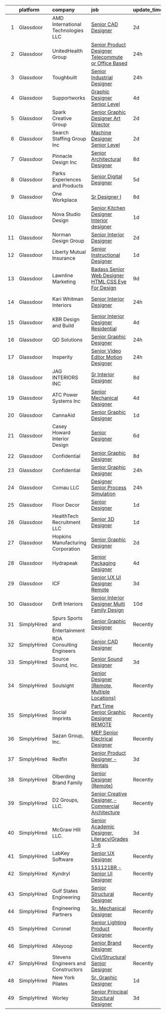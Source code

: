 

|    | platform    | company                             | job                                                                                                                                                                                                                                                                                                                                                                                                                                                                                                                                                                                                                                                                                                                                                                                                                                                                                                                                                                                                                                                                  | update_time   | location               |
|---:|:------------|:------------------------------------|:---------------------------------------------------------------------------------------------------------------------------------------------------------------------------------------------------------------------------------------------------------------------------------------------------------------------------------------------------------------------------------------------------------------------------------------------------------------------------------------------------------------------------------------------------------------------------------------------------------------------------------------------------------------------------------------------------------------------------------------------------------------------------------------------------------------------------------------------------------------------------------------------------------------------------------------------------------------------------------------------------------------------------------------------------------------------|:--------------|:-----------------------|
|  1 | Glassdoor   | AMD International Technologies  LLC | [Senior CAD Designer](https://www.glassdoor.com/partner/jobListing.htm?pos=111&ao=1110586&s=58&guid=00000182de1868b6a1be1afbb6a2f0fd&src=GD_JOB_AD&t=SR&vt=w&ea=1&cs=1_a7fddc85&cb=1661583521253&jobListingId=1008091145035&cpc=52D3555E595CCC3C&jrtk=3-0-1gbf1gq73k62v801-1gbf1gq7jg4d9800-931768201ae184f6--6NYlbfkN0DukAwDndutArnS8OT3znlJ-TW2KpK_7rZjO0LfXc6UVE5AelGnR9ziPlWAPjNau8rd8NMb73d24B7ndQLt3d57jC2uHPtHuyX_n6tIwkugleKfM8_bpcteZTXMMU0HyDLuDoLNlwikPgOJqyoYENPLrL4ONxI8d_6HhscD8_Q9RMXWqp-2J9Vi7QxO9KpPOWEMhaqQcE5SeFSgk551KTEInLVSRCk8lSC6RED6yOQ6T2KneR9RmOozolfpA_mJQpA8XzIwtObJ5oKME5bX_97ru6yQ7qxlkepWW1uK8m1P0Dgo1rFbKfc2t3r_PcZzkh6QBSNyX9gqXHQdZkeIvCuBF_dCrSS8YHMHNQgTlSDHQ1riJnwN7iMjEUVs9gTApfR6fCVGzysyoIWY0cAv_CVsuLyngtOUs45tT4ReRkzEKh8BBVHipnulzkGO8vDJuiIXwhK4wj04Wa2QapsgCPqSYAxefvFC_apocWyI1GVfNyOrxOEZynr1VaBcx4hbe_gfpZWRNeoGqw%3D%3D)                                                                                                                                                                                           | 2d            | Ontario, CA            |
|  2 | Glassdoor   | UnitedHealth Group                  | [Senior Product Designer   Telecommute or Office Based](https://www.glassdoor.com/partner/jobListing.htm?pos=130&ao=1110586&s=58&guid=00000182de1868b6a1be1afbb6a2f0fd&src=GD_JOB_AD&t=SR&vt=w&cs=1_87b1cfc1&cb=1661583521256&jobListingId=1008096370321&cpc=451933188B21919D&jrtk=3-0-1gbf1gq73k62v801-1gbf1gq7jg4d9800-e6c9852db67d6e32--6NYlbfkN0C8O9VKdOj_1Zh75e9_CvYhSsWVxS1Pvi5WUWhsf4w7FMAvYeXKDPN-nfF3PqegTJUA-qiSPhWZZTEL0IAqly7TVQlOGAbLWQXHp4jkXACt_ZRcNAOtWn7L8rCyPHe0ccrT-kFc1XSMKhoO6bVYKmXORL6bvSJt0X4xD7j-JbJkX7T9tJe0lPdjS_EoG17DhrwCRhnNxg-I1UcysxYm_ZGIspXBz8w2nyVemtqSHgTM1kYmQZ2gy4X0_BqbCianb9PN7UxVKwwG-7Qx4LVbcIVqveLih3X2VpaSG5k1S63L-Byosnl2bZ5Frj0vcyglOYldCihdX9C9lNrT2nE0jZJMdMPmm8JDPcDLKEy22L7uc4_6sf5p9dCLh0xWuWsNBlQXi0nLOy_T9kpai3J9JCJujhlTZjFym8dGEBZIaj3HFbpheL1Psuzs)                                                                                                                                                                                                                                                          | 24h           | Minnetonka, MN         |
|  3 | Glassdoor   | Toughbuilt                          | [Senior Industrial Designer](https://www.glassdoor.com/partner/jobListing.htm?pos=105&ao=1110586&s=58&guid=00000182de1868b6a1be1afbb6a2f0fd&src=GD_JOB_AD&t=SR&vt=w&ea=1&cs=1_5198680a&cb=1661583521251&jobListingId=1008097148245&cpc=400F6699ECADBFC6&jrtk=3-0-1gbf1gq73k62v801-1gbf1gq7jg4d9800-6492527fb1079bee--6NYlbfkN0C4BDBIIfYywdCnnQWSiy8nzgMXr_T-T3FVOPaJNWu58urVZR_WXMhrR-koSpndaF1E6yxWHXTrWNwj5BGXNunan9ywve_ENISeMSjOJDitLiiqvvQgrqPC6Ae3Gf3tZtozMElNWH6pQj1MkisjsxPjnFks6kWohDQ-79t_l95B76r683v6SZAlHW32FY62mUiiC7oRlDLvIjuIgBJsNeplv9t2T_naF7H66QpuXr_aZzlyz7i4X05OzOP_NBi1wfyvt0d4DjJYOb6urXg20gPRoN2pU8KdCBXJb65G07xe8ydtEqK-z8rVxAvaBNr2m5CB64eFAEMiMztOB5CPeGSNiTnZY9N1GgOUych5GgF4j-2n1LZo3-QTvvWph3vUELpRKDFI17m-0Q3gn67ndAVlXRuBpPGwmAUDn-GioMlDjlf0zMei_bVC0i5KVijmMUbaFB99-X_vMsCnyZWZHw59QoD-9igMUI5B8uNA8xYTY9MpsQ1MMKrgh_jeqmoB67wdD8AcQN5GAw%3D%3D)                                                                                                                                                                                    | 24h           | Irvine, CA             |
|  4 | Glassdoor   | Supportworks                        | [Graphic Designer  Senior Level ](https://www.glassdoor.com/partner/jobListing.htm?pos=123&ao=1110586&s=58&guid=00000182de1868b6a1be1afbb6a2f0fd&src=GD_JOB_AD&t=SR&vt=w&ea=1&cs=1_2bd1d4ce&cb=1661583521255&jobListingId=1008086886858&cpc=AF02A54CD0F60729&jrtk=3-0-1gbf1gq73k62v801-1gbf1gq7jg4d9800-66e8544508cb2e23--6NYlbfkN0BvrRpnaY5fgbW2KF273SCwmQfCWvjXRA--l6bo5UZ42M0XL4lJF9gBmwf0bnd-8Vg8-75XADT5lDsR0BceF5h2b1VAErQoKqkWATOpOJH94XVzOaAWFpqkM5o9F6ws7sbECJeUR35Vipvs3LMijOmreyQZ5av3D4usHl88f1kxeiCPoZSo1l-ULOVynl3ac6ypYl49mwVHihcLV2YwiGv4XNzknsfz-tzIZqWrOanwh5fuc3z9XESgTkG8XECQ6npzFzSl8pacF-mG5u8pz5weLPLgPc1fiwn23wpgj2AhO6x0NPxF--kDv6PrVcYGPvlA7gpQodpGZSU05wsfgNYnt3T1FZqX3uGuF-7ZnFGnGJGpGq8ae5K4AlaixZUHUSRZqQW4j_ogTErRcFwdLWxhPoCmJYO95HLFmwBPiiZeLKfo0TwjiYbewrBKL7HKSlHrL3yRqDVvuVM-LZizop7qzKq5o869d6QvEgAIoqjWU7RSWWDFnyPfGqmke9_e-cbffrwHz3cv49dSKOTHecA9T_Y1UILszI2ztph6wBJ8ZTBxfnmyTb--)                                                                                                                                           | 4d            | Omaha, NE              |
|  5 | Glassdoor   | Spark Creative Group                | [Senior Graphic Designer Art Director](https://www.glassdoor.com/partner/jobListing.htm?pos=125&ao=1110586&s=58&guid=00000182de1868b6a1be1afbb6a2f0fd&src=GD_JOB_AD&t=SR&vt=w&ea=1&cs=1_bba8bfa9&cb=1661583521256&jobListingId=1008092367670&cpc=3DB599BF2F4828F0&jrtk=3-0-1gbf1gq73k62v801-1gbf1gq7jg4d9800-c2d8a606fc96234c--6NYlbfkN0BBGG9LMNqL16EzDx9S3nKk4b6IwprgSJginr0DZD_oW5yEAmn-tqn_d3atlY61JjEJCcIRxV4iQa-5Q8wcqhKLSJ83lrYLdPS0OtImIl9V7CVmTWNWVztfQoKFteSfQqqO4YIg2T7lUUZxXKsBUHr9DNnnOqat7-ICRDskTAeC3vvLmHfQz_Sb97qJvvExAhA4sf0R9FO8XI8ZT5hKFB9C4mcb8PJigIoDtgOTdfeJ3rcn2LrdSHcyMVnrYvpScD_1LnNQ_a_nUsZlmfncuJATZmUommxXVO2wK775lVSIQ4yuACukMGRzyRc3RoaOWZR8BIa_fcI0dD8Mgruqp12mw0Ukr0joiD5gmntzb7UsAu-dUKPhJsXQyrN5wWJrAf8wNVoIHY1Oh5H_op3l5U2LKO-NomPxezxNgafMNZHGN-EnVkqrowms4iyNmYAMpcfGePZBYKe0JWiEksJBP9R2d18tdxe0Rw17SFIEqyBVQ2MuX7wV1_59vHqYRRAS8l4%3D)                                                                                                                                                                                        | 2d            | Florida                |
|  6 | Glassdoor   | Search Staffing Group Inc           | [Machine Designer Senior Level](https://www.glassdoor.com/partner/jobListing.htm?pos=129&ao=1110586&s=58&guid=00000182de1868b6a1be1afbb6a2f0fd&src=GD_JOB_AD&t=SR&vt=w&ea=1&cs=1_4e675afd&cb=1661583521256&jobListingId=1008091141637&cpc=F17331D9BECC482A&jrtk=3-0-1gbf1gq73k62v801-1gbf1gq7jg4d9800-ada1cfb2ff4b112a--6NYlbfkN0BLZ0BvyOYjbmg1sAVBTdDyKWo44e34HdLLQBaFwBbySGOyJ4M5kDYQdtLTOqjgnYlif-pdd7Njs7CKM9Ew_k4s8XVPgvhAczm3dstNmRTqEEB9Gg18-x0zaRriGlrlA8LKWXDstM1ZDLrNlQ9trhmAM5gwK32tp8cAwNKHWS9aVGdq3aSZt1nr6MVXuUyokjfb6c6DKscXQVCj1ckFgLoq2ytMfqlV8dNGiSoZeh6rd5BZrLJd1JCC8US94x4YFfbz7XlbHgrAYgka8rF8B2TAQioWB_Y39bOQdIu0IH_TV8cHoE4FScJ0akfgfRCwo0fTfUGc1QGB2NdQp0thJZB5TecIBp-l9u6eZS70IHIizcwMKdkEcgnJKZLS5aHmEq6NkNePHCStj5i7uzgbPa068JgUYwmQm85xIfoT4Z48yeSaAEDQISdlPLZWtL9JA-lU6NZiQZnB496-uss1NXBs-qpqA-MMyG9F0N72QfHmPJNCHE1wwE4Llshdvx_JtyQSa5NCGBeTx7TP32BdTqV8)                                                                                                                                                                             | 2d            | Milford, MA            |
|  7 | Glassdoor   | Pinnacle Design  Inc                | [Senior Architectural Designer](https://www.glassdoor.com/partner/jobListing.htm?pos=103&ao=1110586&s=58&guid=00000182de1868b6a1be1afbb6a2f0fd&src=GD_JOB_AD&t=SR&vt=w&ea=1&cs=1_0987ff1e&cb=1661583521250&jobListingId=1008078829967&cpc=492FFB739E066CE5&jrtk=3-0-1gbf1gq73k62v801-1gbf1gq7jg4d9800-4e1259fae6e810eb--6NYlbfkN0CB1tmP7rfbaHtYFmPjg1Xv8BJr6DUbyz0HQmM4H563AgrdncDwhOgEoTFdCS_ZPC_522St6whfOuE4TWEUfbsLNHEROJ516Zdr800BeAO5rHVpp6rzIn7fUmZQo4XSppg1kOfmJe1CR7d5l3RHuhyaa1L_B7Q0K3fNGisAJaSQmELR4ShgvVpDBigTmsEaG1OZYesb8OsqVk9k-hXX-UaTYFT8C8KjzZXQTIfYF5ft8KiyuV5q3AXML0o47vG3VKQllNWhEnorJwYMN6BiH2kllHPqGHPCEayH1_6ADTfWEoV8pqWPoUT_xdqLBOQ2eU-yhFXWTtrGA4rOxuY-V-1q_obTb2oKzU3v_tD1u-Xuxl0UTA5DV7XAwyqw580KAVmSm2DPfM2pQr6MUKQ7hUWYuBkrwxqioZjcbqS82rlXtts1QkslPPsyHGVdyN3b5Ee9oZ2doFyhG7bTXDil6Y3bv9KF2sWxs-g2C89JHUdTkwoXplvhHZGOt_W-bDH670gooYoIf-Ckfp5bo8j93mFn)                                                                                                                                                                             | 8d            | Phoenix, AZ            |
|  8 | Glassdoor   | Parks  Experiences and Products     | [Senior Digital Designer](https://www.glassdoor.com/partner/jobListing.htm?pos=128&ao=1110586&s=58&guid=00000182de1868b6a1be1afbb6a2f0fd&src=GD_JOB_AD&t=SR&vt=w&cs=1_b76f0c84&cb=1661583521256&jobListingId=1008084142277&cpc=217C45A42544DB93&jrtk=3-0-1gbf1gq73k62v801-1gbf1gq7jg4d9800-ac306a3e95a42640--6NYlbfkN0DAFTyt7pbDCC2JPO79CSdi1dIb81yjczP5qsKcZIxgiYm3-7g-689UDqHItQTwke_kPIYZDxVm-OZ1XeUXT6E27-DX261mekp2CzKZCEZiL97eZm9mOvuhTtNsEw5AauvoccO7-otd3umFtq_7MNSvhLXQtxtt1_vVzWB0Jv8G_Miip_2kjfG2gtckBHYulgiSwnxzos8ZvlkLUuQYP_Rfhf37rzjtgU3F8aZVODG-8ZTGv_qpvzts0ht2YBDFrJKwE3uFhKLK1AUseFLqvzSAPt5OolJvX5AgB-b_JFlZ-GCfskDOKe7Az_X-21J0aPIdIT9sUBz8jyfrEWlCqNJ-Ub2yKuSEv894Mn-ldo4lOD3iJjHja-XlsM1-LDbqsde-aetjKC6G4NLeyAQEDvHccSzKiFZLQG5Mk_OZVcn1JVAG5RDHatrv)                                                                                                                                                                                                                                                                                        | 5d            | Celebration, FL        |
|  9 | Glassdoor   | One Workplace                       | [Sr  Designer I](https://www.glassdoor.com/partner/jobListing.htm?pos=106&ao=1110586&s=58&guid=00000182de1868b6a1be1afbb6a2f0fd&src=GD_JOB_AD&t=SR&vt=w&cs=1_d0a56e10&cb=1661583521251&jobListingId=1008078289396&cpc=0D084B6488D6BBEE&jrtk=3-0-1gbf1gq73k62v801-1gbf1gq7jg4d9800-f7449b9a0fd61096--6NYlbfkN0B72P7AMHNJinHBXOUWEdwYVy5U44rU0nYEPIWOOr6udroqjO5Wf8OgTyaPDeIwZPSUGPfsLpexi0HA_QsArzFEXyrY4zUUzbTRlJW--DmjV1ZyAeUdWBOtfXFErdzeGjczubEQ8Ptv6Rzdrq3uMcucmo7bTYSjH_pq8krpiA-saHKEovLqW6mcLtH_2nmlNcL3seKP9OAA1ngbfzAw9kHgoXyR4DwKb4RD2MdV56bTKUjhJ-XEpjjjYDn-rJpVcjbKFsojHFB_QFSlUTeXLCAfbwOIYNPgS2NQkbNBQmKPS8zvcQjlhnXAFCOxU_nFjOQahc_Rf6RRoaVwB_5AoZD2PE3RKjrjK133tBot1681SzYe82MVt0Gb2LpUj8r-H2Ag0ImRjLRWvk5Ul50egvbQNw62Uf-lpWmRAs7pFAoYco-GhUmDcUiJ5BQRJahbsuqmsEOq3vd8qnfGayJwCIzqFUSk_fmWjbwyH8qPexrZrhk7KPzZeKm-qOBT3wIbZruf0GmFWjUOPBZgYscJ3PjIfZuD19MZsztW733rhV7_VrYLl7jC3AsjmGZN9pPfzJjSpzmLYwyZkXVEERKxkJk21F-rciRTiOpdS5OOo0vQQhS00wiuywCc_QELRj0XqwRV5V741kIbcLNRs7vDC9PliA4_g700eDxMieIr2DwPTmz6e3eoxzvzlgFzssuQeEv2Mf87xopPmf-hE70gx4vc) | 8d            | Sunnyvale, CA          |
| 10 | Glassdoor   | Nova Studio Design                  | [Senior Kitchen Designer Interior designer](https://www.glassdoor.com/partner/jobListing.htm?pos=110&ao=1110586&s=58&guid=00000182de1868b6a1be1afbb6a2f0fd&src=GD_JOB_AD&t=SR&vt=w&ea=1&cs=1_091a2f4f&cb=1661583521252&jobListingId=1008094544136&cpc=8DC11E556441A3F3&jrtk=3-0-1gbf1gq73k62v801-1gbf1gq7jg4d9800-b65294e9ad7ed156--6NYlbfkN0CnvnrZV6i1JGX1yqycrBVKxG_QbmFGo1hJvaAPDrdCVeK8_187gOsC_zadtFYZ6xwXiNzaW3B5hWCPpVzX84W5xR94xgIBowyqvmnT3vU0pk_aB5Ld08maFhvqIhVl7eqGt-qqRf5fqfGB9mNQcHJ4EpKYwdVXjn1_sEMWnsVZl6IQPpAjb6oueut36vz0ZrJRPFy8Jc30tjI1eBpA7V_i0-rFwuidTvlWdtV2hu9B6FGzZAucfQj3uKG98d2dF3hHUCq0xjPd7FmJcMgPiaaJG8AVmylUbPgc8WtOEewyTwLLkiMwYPLo50_o_ppPEQreJBvDTl5aKaKydKHzUyQ1_jpZtrqBFs-7ypDxIc6D2RmwhyTtEnzjRHGDdOYsDmTUoKxZbs6uee1D5_4yv20psbLyteYO0Tzs7z8FsMnoQVHu0mJjVv__tUljPpyAwCHtmgVa27LaNI1E5qM5uEuYrw8XUmi_KrCVeImchnnww-k_eu_yjsnqLx-7osa6gvihDjhscssX2w%3D%3D)                                                                                                                                                                     | 1d            | Los Angeles, CA        |
| 11 | Glassdoor   | Norman Design Group                 | [Senior Interior Designer](https://www.glassdoor.com/partner/jobListing.htm?pos=117&ao=1110586&s=58&guid=00000182de1868b6a1be1afbb6a2f0fd&src=GD_JOB_AD&t=SR&vt=w&ea=1&cs=1_21d43145&cb=1661583521254&jobListingId=1008091028974&cpc=281FE6ECBEE2538F&jrtk=3-0-1gbf1gq73k62v801-1gbf1gq7jg4d9800-7cc85a13cc5e0974--6NYlbfkN0CXiONNOVKsCLPPcUoB_Bn5_1C3WxILIcgK10bB1KeCioeMr6RfpG4lcdQLJnZt1cD1vdkDVy3h_SuAgwPiraUF5n4p5jBG9v4MrQF_varX4buyL_7XEN6rILWr1u425xL1uSc4fbh-RcHN-IZ8HIPwIgbulvB8D_ZGWf_TTmJmmKApKwmwPgBMNbRbC9dUOZmMDpGx8QR1ucIm36NjUzjfKSSxlnmz6nky4NdVr7Cp5F7qED4pyyf8AZFbNVMm7KtoH-nU69-1m4Bb1-MabuGTr7xxZUMEQkfevXSX440vR1vq_OOq0k5M8C822GT7i4oTl5z7Nt5MYlywhPEGYKxedIIb8kai0Z0xBRgV3Da3JdHS6YNItT8Nv4KEO_LWfcua4KCq-s1t9ThvUk4EyxvFMojADw8Y5tWFCpw2Kio54oBnnqbFv96diFkOF3izjt8MYC0oG03H3NB_Y86PAKP-ITTQed8s1hYchO1E3K3mCaqW7xnOg9St3iNIA7POoshuVZJWncTw3w%3D%3D)                                                                                                                                                                                      | 2d            | Los Angeles, CA        |
| 12 | Glassdoor   | Liberty Mutual Insurance            | [Senior Instructional Designer](https://www.glassdoor.com/partner/jobListing.htm?pos=126&ao=1110586&s=58&guid=00000182de1868b6a1be1afbb6a2f0fd&src=GD_JOB_AD&t=SR&vt=w&cs=1_56f79023&cb=1661583521256&jobListingId=1008094499284&cpc=A65DF3A704A48F9B&jrtk=3-0-1gbf1gq73k62v801-1gbf1gq7jg4d9800-3ba86536ea2cc746--6NYlbfkN0D19kSVUiNzG2UWy1lRGehFMusHrHGUl8ru40ax50wmt44DaRG2spf5rq9F2rrFxVHFAy-b2iE7025_LHiPKVz1Ji1pG8_g7GOWJb9WKvHARnV-ZMaKwL4e4O4XTk-5qptyi_EJHmCStU45v5jBHsOgRXPigmkkjyFAJjl9B9dXtx-FtjZFsA7EaiwtG2RH53LWTGg2-Fg_0VzyXwT80jUNaYtkNZhLUNN9HQNgZHPhwxV8N_boH5pEqGwsoc7c0jRvN-lh39hULBXt6iJVyCfcDN25EqE73RMHz3LUPjSbRWfaZbczW470fyP_Kqfnyb56XjOs6t1nL-lOJwTMtshnTDGq19eco45zAR8Yd56vuQK5P6kRCGuxMGz_FaFjmsSHNgiX6f8AZzyv2MvBmPPZT-naEcW_hXtFDT4bug4xXSWH0vmd3jCQ7a_fPfaidXDuUT2lJev2ZbqUVd5JsNmOeEGu_lBUP3EgTJ2h5JCr1v1EOOWjMHcWhKgRBXqMyYKUnP_4wC1DP_RsFYCbEUT1fUy0PzfmsbrPyHHdWl-TUZehwdT3JnL8BrhFfrgUdKkJe137WyG_QZZyzY3vFeFVJRyJakEyp0IAISKzllh_oDzZ3EcSCB4P4QcgZAAfklk%3D)                                                                    | 1d            | Remote                 |
| 13 | Glassdoor   | Lawnline Marketing                  | [Badass Senior Web Designer   HTML  CSS    Eye For Design](https://www.glassdoor.com/partner/jobListing.htm?pos=112&ao=1110586&s=58&guid=00000182de1868b6a1be1afbb6a2f0fd&src=GD_JOB_AD&t=SR&vt=w&ea=1&cs=1_327447e6&cb=1661583521253&jobListingId=1008076192780&cpc=095B46874B33126B&jrtk=3-0-1gbf1gq73k62v801-1gbf1gq7jg4d9800-e484ed7074032ea9--6NYlbfkN0CSgGTbSPgM0xpgWRkp5SRTexU57Zk_6_bZ18eqb9d2QJSGwfPmdP20ZJn7COX5dU3Jcup__uPyYvFygp23CJPmvOc2HV6cmaK3ebUFwB3sdAeT9C97FHUEPr8kaTKS-VJB2gGOIZsn60uJXYKNceQVP82UTolLC1vwR40675sWo0JSUEFSfubFH6Eh8zjRpGKuXvLfV8vESz3O5nQAukiUOfVx_FZe7YB2kJJUCqd9TbNwb6F1hVyi-2n_Sg4ZBjs6FNQCviDi_360_IqKbtbj4Q1v0OdhfIi_M4Ryhx1umCPd-F8PyJzAoCm0XpyT1DnWm2FXMzyGgef6bk0uK6wlIDmBjAHwbrQvTQGJ5c-CCmKdDP3ot2cojvwB5LqTTBE1lo7SAa7MZIhFiysbnkd8CNynrI8cG5mPBg2nYvmDMaaMCWOi0A10i6GVVf-83UWwIYI5gSB7NKRIWmfeMJMPO71PfQ5bd0qPmczmv2D2XcHL6jRperHmh10X6elpcwBbeowoyYrijlKBGQR3xJ6CesD3YV7Ufpi6MSXJhO_UJA%3D%3D)                                                                                                                      | 9d            | Tampa, FL              |
| 14 | Glassdoor   | Kari Whitman Interiors              | [Senior Interior Designer](https://www.glassdoor.com/partner/jobListing.htm?pos=118&ao=1110586&s=58&guid=00000182de1868b6a1be1afbb6a2f0fd&src=GD_JOB_AD&t=SR&vt=w&ea=1&cs=1_41e678c5&cb=1661583521254&jobListingId=1008096974149&cpc=D7FE8E303655E3F3&jrtk=3-0-1gbf1gq73k62v801-1gbf1gq7jg4d9800-d2124bb94728dd07--6NYlbfkN0Cmzuva8sYmbb1GdnhNEizarazri4JOlhpDI3kaiWdnMch5hBA1-269F5QgUkLl6DlodyIG_d1qtiXvaPkWEO4Qhyf3f2yp-9z8pn-VcozWACsEK53BccCQVTrp31fffoeo_SXauX4gCky4pppakqvZuQK-vVtOdG4rIn7t20tPyB-Hu9o3U-HKejPM5HPezwhWTw4ZYuIVZTwhaAqGALBW4AL4f2ISg-2JkQTBqcJ81C1AQ6i8OB8fnIwdcLJvOKxfagtPBgFJ9R4HQgO2udiBxD7HhM8q3NruvqdxSZqH8tFrC7-bZvkoSzoq41zcf4JNgopQm-t_Yx3v4AU2aYxe9gtETK1N0qjGMa3czNUVffAhWvlsLb_Euiy9ZHxTVe8N8k60DYp10j8ktlc7AezNbJmZ2AMHoKMFm5s3b4Mu1YQoE4XwFgE-pNtcnM3JkAljaNnEepTg0F7tAn--vGm3yOKlf5tTeLfD0F6WqeG5VeXjF2UoTfi6YpPcnRDkjlULN9-aNWnqIw%3D%3D)                                                                                                                                                                                      | 24h           | Pacific Palisades, CA  |
| 15 | Glassdoor   | KBR Design and Build                | [Senior Interior Designer   Residential](https://www.glassdoor.com/partner/jobListing.htm?pos=116&ao=1110586&s=58&guid=00000182de1868b6a1be1afbb6a2f0fd&src=GD_JOB_AD&t=SR&vt=w&ea=1&cs=1_33e0e9d2&cb=1661583521254&jobListingId=1008084861924&cpc=AA797275D70DCCF0&jrtk=3-0-1gbf1gq73k62v801-1gbf1gq7jg4d9800-afed8538d421ab67--6NYlbfkN0CA-zmwsw9Pr6hntqPDPK3FwMBK-t6y3a-4PWfKCgxBBEJUBKp1FUT_tjuxSJY2pCXtTDei2QpkA-Djn7T0nXWxOZoaHIDT88B4bQzGiVXDGkMg4XVcZsxWj4o_lMfMm9uE0D0mRYtEsviglMBrJIf7WhQkAPlysIxgeYAcO4yjbcBCAlL8fZJ-BAFu89rRT4v3djaXrW3VKsGRiDsQGxaStO-NBE1E8YsTM7HrDoEy2ioYiThBzjj0D91Kc-slJTtDAzQH_cVL50QVU7UhBcTY9ckyocZsldeMVD-kjaJMR_P0_Op0pWVhtA6oAwcyw5fLCzMAqRgceJsCYSsYJ7AgJ6EwNl1LchBRnuUH78OfhDtiOIIYnnPTHba-Komn8nPN_z8tM8nJe0huNoI36Fbzpo-IfmZ0q3ygpWXzzEgL18KtofY9xZbBrlJZ7ocY5GiYMy24ms4e96nIfpxHj9gAE1pvQJxlCGLAHF6vRm9ROgj2NLjWdBrrbM9GYqNv1x-aZ75E-4nB9w%3D%3D)                                                                                                                                                                        | 4d            | New York, NY           |
| 16 | Glassdoor   | QD Solutions                        | [Senior Graphic Designer](https://www.glassdoor.com/partner/jobListing.htm?pos=120&ao=1110586&s=58&guid=00000182de1868b6a1be1afbb6a2f0fd&src=GD_JOB_AD&t=SR&vt=w&ea=1&cs=1_e6750aba&cb=1661583521255&jobListingId=1008097287533&cpc=18C9CE28155C17C5&jrtk=3-0-1gbf1gq73k62v801-1gbf1gq7jg4d9800-779e22abd982fff8--6NYlbfkN0ACTeRvGRFS6hadW-07x_K1RnsIE8OdH4tufuZ5eRAiXlI_sIDJdKrGCDzNU8TfiJ9yvQZhiSJRE0dL2dZD0yYRWGZI8cDA-DExZECqiv6QlH1xQ3M5uhh6ZbgShOhuR9mB9ls38NxfT59Cn9zG8D8MliSDR86vd8CTOOc86N6YndDY-bIYZa-ml9nEcWXT3WtMG5KDjI-OAQzd85eCBmBavUPm4sKWK-xU1EuGuKSavKxwwEXpqRN4RAaFk_hfUcTUmwy3eRgUrmSmJL0W45IdD-_lZsWTpR2t_ZPqmFjpv_dX6YrNpE1nk3eBXR-22BB2zkeNg2_GTtdzrscXiPDYq6sxuz8c8SR8dsHTp6x_0ISyE1VkMchTwbuKjJLI2GRvwxL8nG_bJmnj00IA6g1c2TmdKDLub2ZcwMdNDe39CSzdL2_y51sdoq83lHoMy48Fw8GyeQwI8GSggjrR1m7UUZ2_z-csXaWbMAo_Ytdz3Usw6XSFtBwTrGkVTei6KiQ%3D)                                                                                                                                                                                                     | 24h           | Austin, TX             |
| 17 | Glassdoor   | Insperity                           | [Senior Video Editor Motion Designer](https://www.glassdoor.com/partner/jobListing.htm?pos=127&ao=1110586&s=58&guid=00000182de1868b6a1be1afbb6a2f0fd&src=GD_JOB_AD&t=SR&vt=w&ea=1&cs=1_3d9e1db7&cb=1661583521256&jobListingId=1008097154517&cpc=48B9F4758953335C&jrtk=3-0-1gbf1gq73k62v801-1gbf1gq7jg4d9800-8af5f74166fa2b51--6NYlbfkN0CYobNcY6DSafIfVw4UC03nkRxBD9fUy2suPwabomlLTq7pIS4LTYciZqYdkzHkZs-Fl8_9nuJ62ddvn44w2oGNlEHYSu5_RI8yrSuD2Erc10ChqHTOYFraSdRtotVm82nLYVEd8uuZrDpZGRUvzsBnUGqcaeVvx6lMZwQFCJrfdGi-7w9VtR7okqU-uo2yY-fBW0NfAxw9HL2_Sq7hCE5YHKSt6Uw8g2T37eNhLY99pewjp5e7d1UN2RsYljD6UrBjbxYr9ho-VSMPk-Rwysh1he7VVVNqu06zX2qw0feQe6jtKOp9YlOArBdwP1v4eNVPjBNwTex2bkrEHGHD2u9m9wpdomOiZfxen1PFcws-1VtTbCskGXcIN4MX42luvFue8zrdlxx1r5ba0E7KTYQKPtynzYoJ-iYWbwsBa5ecu4FpeiQHbigDRav-0kqbDDxVgNBkUNzJ0NCm-N_51j5IldjJox7boxK0ZrRUZLFjA-rcz7ljOTomvXBW7suI-4rq4LouxGV6n_FTxZfoXZ9cRs_k1n-0Lxg%3D)                                                                                                                                                         | 24h           | Kingwood, TX           |
| 18 | Glassdoor   | JAG INTERIORS  INC                  | [Sr  Interior Designer](https://www.glassdoor.com/partner/jobListing.htm?pos=115&ao=1110586&s=58&guid=00000182de1868b6a1be1afbb6a2f0fd&src=GD_JOB_AD&t=SR&vt=w&ea=1&cs=1_505a1cf8&cb=1661583521253&jobListingId=1008079396303&cpc=B3B142CD6B71FD88&jrtk=3-0-1gbf1gq73k62v801-1gbf1gq7jg4d9800-ab9485fe92264b36--6NYlbfkN0A4NJueTKJJb7IYFmtl9LD8wvwYKMK2fVKbAfp3MT1FOBknygE1PRWTwokbQFcymu0nO3ndo-_vVD_89K4HqsH3Jj46sZruk_L_p6DSZWuxEEduHOgSD13T2cJ8BWxC_-2yTEUhlxHyJNv_B6bk6V3g5tjZaPywuIKC_RPoODtnUUoOhHep0KdqMkNYOeXRvFcOeKboxky6RQrDrFjMN7J3sVlKH4PFKxPxiHn2DUXFI_Q255iVmn90bfTPHzYLxlx4KikCOeBWFe-9B2krTxIkWB4I1D6bzeHm6fIrkjdJrNrEB9AyP3DJ5-0J0ZfFfogYo0OkDQP4zr5wcAgTI8chA7h5gnZgqCSebYDur-seRCtvfWC0Ya_nufPGxiRjXwRKmtNxJWOdvdP28i_Bh3l9iGHE1FYnF8Eb8rzCw3kyVGeGhcEmqf5IGFdwJCX4tCLCyWsF02GrVEkY3rrgkRDNButftbd3xQjXXfr7Lxhafit9HlosOtbPiv6b5eVjWUQ%3D)                                                                                                                                                                                                       | 8d            | Calabasas, CA          |
| 19 | Glassdoor   | ATC Power Systems Inc               | [Senior Mechanical Designer](https://www.glassdoor.com/partner/jobListing.htm?pos=102&ao=1110586&s=58&guid=00000182de1868b6a1be1afbb6a2f0fd&src=GD_JOB_AD&t=SR&vt=w&ea=1&cs=1_768b3829&cb=1661583521250&jobListingId=1008086120316&cpc=01A6D5196E04CE23&jrtk=3-0-1gbf1gq73k62v801-1gbf1gq7jg4d9800-f54566b34aa2995f--6NYlbfkN0Aucj5L2e3zNXiwpMILtJNHj-CBj_YE3MZzOSQ9gfLwUjm5zAEAs6T6dZAJTA8ybFpbqJ5pp5nkLsvs0a0005OsFgDxRtL8CeYTqLeG6R2w1UbS1crWDDlR93oRfdqBDQkmrRp17a-y2rWA1lG3I4R_pwQILp28oE7yviLt4OhbXJzZZO9pD2mtSoUegHtcgyWYYpkTgZ4NCbWzz_lcbnQtzuY5bKabwxH6odF2aHQ1sesXCCRNClYgQEuc5M2LImFmAHmj0BqbhMNwcDL_N8vLJ3DR7Vf1ah7LiDsh6j1BP1nYPY8HQwGzNGSQoMVORGYk2LkwW2Cy_8mWAkfQQy3NOYJ2c_klgEPMpJIsZauu15XrE_UhqgwedUoAYm0EJ-DuEyP-lhtWh4KhRzYiLp8ayinF0vTBPrVYFGsQvBxL53q_GljGQrQ34ZpXWVKEZSNY2S3NcSo5LvqwzDqhL4zZpMr2Cf8KMv_Zut0cviAdLFS4BUDyWZsiLfIcXLDYy4KdHvU7KGJaFHy6qF6POTZC)                                                                                                                                                                                | 4d            | Merrimack, NH          |
| 20 | Glassdoor   | CannaAid                            | [Senior Graphic Designer](https://www.glassdoor.com/partner/jobListing.htm?pos=107&ao=1110586&s=58&guid=00000182de1868b6a1be1afbb6a2f0fd&src=GD_JOB_AD&t=SR&vt=w&ea=1&cs=1_711edc8b&cb=1661583521252&jobListingId=1008094558864&cpc=E773D000C9BC26FA&jrtk=3-0-1gbf1gq73k62v801-1gbf1gq7jg4d9800-00e8462b0623fb0b--6NYlbfkN0BlEUO7h9oLQH_lS_HgsXuHMUHZ4iv0K-N3-E5R7X4la9Ftcy4DiTK9hYn2R-rYhePcuVwvCeGkT3iuQdISiDLO3adTyKHysXA2ICMjJ-eF6x9LctnVDR_6FP4r3GcNybXU4TlDxQ3bm0CFEjac6CIP8MEwbOYvzqIo9fBP1pBT7qqvNnEqr3z0BiWyP01Udd9SW-2b0qvFQHjINKzxxZnge03VjYk094YY5cvtb-M3G2X5SGvFoKQz7K2ohwaF4i9HqRTeop9UU8wKmwNH_AN16XtJqEtEUvssnet3Y4UFoLIsbS0Eb4J-gotXQuaE7N368pZjs6usOqx7KHXCm1s6ua-i7z6BOE_2V8e9jBv9OoE9yyTfbOc3c4nAnLjyKfTrmvJQRFdpBa1QKTXKSd48fkdYXRvIZ6q-dmzk1Co7RT2XMdcgxloCaACmyumw2MrRyihCYPCOfoGsmbJo6F_kPt0mUBOXyL8hPxJSN6-zpTcvejqstK8I-pO29I4sokaZpSJYq4RD6g%3D%3D)                                                                                                                                                                                       | 1d            | Miami, FL              |
| 21 | Glassdoor   | Casey Howard Interior Design        | [Senior Designer](https://www.glassdoor.com/partner/jobListing.htm?pos=101&ao=1110586&s=58&guid=00000182de1868b6a1be1afbb6a2f0fd&src=GD_JOB_AD&t=SR&vt=w&ea=1&cs=1_5c4e5330&cb=1661583521250&jobListingId=1008082632243&cpc=953085D170B3705C&jrtk=3-0-1gbf1gq73k62v801-1gbf1gq7jg4d9800-f9d71634171f5c1f--6NYlbfkN0Af7IH--f52cTUDwFMUanxXcd3NiV5wYJyzlyk1G5yREQl55-HAat8CSTaE-M4FNrmvO0K47NzDONgHiZpaMeBg12EAnlou4RAL4SlIMlfYZzTJg_HB7PqRMab_qGuyA_xpzbO4AbGDHrmOdQD_zodjdqxIvXSbvdGjgNKkDqHoHooI4BIWhDZDfcf8jgmNChfHodSR6Elq6edEtyvRjkQtMYCGy_QE66vJUUpxvBcUi3k0judLIR_Pd6AN1JFbWiMlT_95m-0Di9-WgZ4S_sWdWxcCjdhZFCHClbtqcIsDRhDWhTcY-4xuR-85xVHNk2GyZ0pPyyQkw0Fk4bt3x9UJqStjKFBrxOSNH7rtYgl5m6VHmUcFHri2WMfG3oJJ2ZLPwJ25Ljlh_r2iMOUFUwop9QJEAd7xwOE300_PzfZA_4tYCXKcvuZMOvgspI-UBFZTq6ammt4CBAMDyTe8puMwCccj4FFGAyCWcpbWPlFwqtDYQUjAS8JAVlrvnTvEvKR7b6G9sKk5Hg%3D%3D)                                                                                                                                                                                               | 6d            | Danville, CA           |
| 22 | Glassdoor   | Confidential                        | [Senior Graphic Designer](https://www.glassdoor.com/partner/jobListing.htm?pos=119&ao=1110586&s=58&guid=00000182de1868b6a1be1afbb6a2f0fd&src=GD_JOB_AD&t=SR&vt=w&ea=1&cs=1_1565a9f7&cb=1661583521254&jobListingId=1008078824168&cpc=74FD5BE86273CE52&jrtk=3-0-1gbf1gq73k62v801-1gbf1gq7jg4d9800-7dcb713289831439--6NYlbfkN0BPjRK3mRrWZlhV0JJdaBCFrinLk4h8zXlGGqTXcmvgXCusf8X7L2h2_jWcKNFQyE8N0Yx1kVfc1XCSQFvo7TbiHVKEq-XRd-_7xRT6hYyl7D8nJ2LzhYigStEE8F2Ls9tRqP-6FtvL3sSLC20Xa1vZD_MfXvlHmHhO2qJZYzla8rSguFpO2VCjEMPIskt_ET4E5htuFiBJLXgQygVJXVJ-d9X79JBeaIKz_I6iITJMIOdHp-A1vC-aPxGp7WkiKNS8Csjw0-ckijArKuI3cAl95Gf1ghc-jMnGk0jI_5XhcyyRCL8vY98O7td9-PuDb-WDadRZCFqHKkYwxwawMF8QSuwPmmXIGsEGPJwKbo0lUDilVmLu-LaY2evFkOt2SSTlnYUfEBNNDvsJfFJ5LTyKCL1w_w9Zp_ba_UWsQKrngCTdH1ID5vbZz4FqXbBUopXs5c0CLDa1_74f0GE3qTnvH1jGE_75NAciDV0PPeQIVPFwg5XyZJDI9VJtI_TZCTmQA5LOKpgV_g%3D%3D)                                                                                                                                                                                       | 8d            | Sarasota, FL           |
| 23 | Glassdoor   | Confidential                        | [Senior Graphic Designer](https://www.glassdoor.com/partner/jobListing.htm?pos=114&ao=1110586&s=58&guid=00000182de1868b6a1be1afbb6a2f0fd&src=GD_JOB_AD&t=SR&vt=w&ea=1&cs=1_3b90202c&cb=1661583521253&jobListingId=1008097170554&cpc=A7B4A44948C4CC92&jrtk=3-0-1gbf1gq73k62v801-1gbf1gq7jg4d9800-f8524e44163f7021--6NYlbfkN0C3N1rfMY9Q5nrnOlms6_PKJ8MGvnFixBVsEdxNQ_gYE1IQ3ZekWTmj_Mo8KB7cvzm7zyeW37YuPnYYYKkWoBFIwrDFSjgwlt6Jj_Of3r_W6Ku58Sk8nRWN_ych_b4DnvivJaGiVKUxKKxE3IN8KCUy7TFsZ-v8EW5kruR2QHBWCV4lxuXu8ZYpG8df-fVzo5XfWnMdoylPFV7jIApncyAkrf18-7ThN9gz26TlepAbUdxhzR6jdfF5klu-mj5PWvbTg0qvmNe45U3RrTk0nwaZzjAU7rGWdRkbTT7oYgUUVZaeoH9MFDzvQN0XIw7U5N_JZbs8Hstb39ES8FmnHHYLGo3tDb5oQY5pnuAExRSZWysGYyy3Md3N36y5O8Ed0e9ATNEmGbs1f6llK3TpSGP329rDsZn2LY6TbPmnTfasbk0Zl_6WKDMwRrqJqFh8Na543KiazaQ79_LH8fVznyfmVYpq-RLXOZe59FLObL0XHNxvmJ78LQbHimf6e-pjHpk%3D)                                                                                                                                                                                                     | 24h           | Nashua, NH             |
| 24 | Glassdoor   | Comau LLC                           | [Designer Senior Process Simulation](https://www.glassdoor.com/partner/jobListing.htm?pos=121&ao=1110586&s=58&guid=00000182de1868b6a1be1afbb6a2f0fd&src=GD_JOB_AD&t=SR&vt=w&cs=1_e391d104&cb=1661583521254&jobListingId=1008097247545&cpc=4F748F1840550ABC&jrtk=3-0-1gbf1gq73k62v801-1gbf1gq7jg4d9800-e81d66b070fe9a9b--6NYlbfkN0DbM4wYFu_sdyoYS2kWR1t0mwynfixhxc9U_5Iqec7kGHjHGYw-EY3xtQoD0M-HENDrNtoptJMA7XsvK2XE7A1ap9H2pTv0XqEV9mVmFK78nXB5j-4HqqUdn3gMdY_18VGNs32-FZtiZXGJmYJxlu47NDnIso88Y1kWk1BUrZjjo-z9xoxjjPyiL1LuIcBfFcXS55h_2Rg4BAM_5TgQ8nPkc8nnh_wRByMpECXp2Hw76he3nY8iwqmhdgJJov2OlhHKs9F-wyp4Z3AUFInx_FsEycvK0zRJOtjzBvGEAhWFayPow_ABijSg9V1wJ9D3WkwpkDJd5zafgz9o1rseepeEzq1ZZOCFmQgYTEZy896KNqiRsucH8xHSTxqx5WNswQjVpPynEKVwbKPOH3dw08WZhjVbsXgLai0pUpk9MlEi07NFJ9Mw-4Zyx0SNEHgPAFKFkD_Xipwe7wC3enQ5dU4GjOFswxha-nfBOMTuASzVb7Sq8tC2jeWLls4RfHQyY2aA-prI5Psq2uDudo_iG3VtHYsg3gkZet4IW60q4Pv5PLz1pH_EUqaz)                                                                                                                                             | 24h           | Southfield, MI         |
| 25 | Glassdoor   | Floor   Decor                       | [Senior Designer](https://www.glassdoor.com/partner/jobListing.htm?pos=108&ao=1110586&s=58&guid=00000182de1868b6a1be1afbb6a2f0fd&src=GD_JOB_AD&t=SR&vt=w&cs=1_70ec7443&cb=1661583521251&jobListingId=1008094547501&cpc=3F1CFC387BF86D6F&jrtk=3-0-1gbf1gq73k62v801-1gbf1gq7jg4d9800-b4de46576bcfd0a4--6NYlbfkN0CBbrXaEtsGLlTSL3-LPSWFQyIKmlQQD2OIU40crYCr6MXg5NfhAu_jcP21Cdf8xy55Efb0_4COskaakfav1kDc2TohTyQkxcebg_X-lBqFbJVCxH71etU0_NqL0QbNAMH8W6SJrc8rbAjWlgeT1Z7Cyec7MwVmztBzz5-feOILsjYGjXLJ1q2w5KpGoTj-GQaJJh9YhZzqg4Glli8BV1Ye0J9xQ-jd8nGrhlxfjsvUNq6yDZJptSpaWnTmiFr_IuYbU6MinIr8y8RpBv4q1kcmpKdYcjPEX4-0sL-f8zTfbX17sUekazcS_Ig9gDOofaMExtO-1FqBd1ZpIObho7n_Cz0MOAsMcXirGbJ1MERNeJtQC9kfbIRjagXOMeEln_snOhcF7Zp3Yx6z1np5YmlWypK1Tv0_n9CTEz5XSafAHgdFeuEh8-SKZAQnrPwsEHYrW5FrU0kMJAKnfvPxGOH9zIbP-q-ihsuGv4N0Ip4ASaXpTV7sObw7mtf87g_wf53dHnJbO1r6HnOUw5eUCcOXtOwgBMQfCXhQB7d4e4l8ZYdsuL1mHkUslsO5Hozb-IaXyoY3Bw03jaZse_i2HiKQy9ZhxKtAWqX5f0KiFg8-Ag%3D%3D)                                                                                                    | 1d            | Omaha, NE              |
| 26 | Glassdoor   | HealthTech Recruitment  LLC         | [Senior 3D Designer](https://www.glassdoor.com/partner/jobListing.htm?pos=109&ao=1110586&s=58&guid=00000182de1868b6a1be1afbb6a2f0fd&src=GD_JOB_AD&t=SR&vt=w&ea=1&cs=1_df215f2e&cb=1661583521252&jobListingId=1008093438529&cpc=8C7EDB9C3100EB8F&jrtk=3-0-1gbf1gq73k62v801-1gbf1gq7jg4d9800-749726a22f9ba161--6NYlbfkN0AnfBpo8791XiAuuIhe2fb7zqFULKdiy-bwTMe7IHnBtSxpLK8o2IidgaozicMSLTO-O8wam9YoHiCrdEXNkBJyJzYS20w3ridHJnIf8sAyucONHFi_ZLsg2dru_sdKIjifz6sozW-TQ477cAhIL0eUIjWEOz55Td0hHWrRYbwmNnLy7cPF5XFNY8WS9ILpt2KzTNTl6yolelwGhlk6QNDm6gxq7xPuvyB7yhWGwgsi-PcgJZk1EZeHURCiCdiO6_ui2t17YziBwjQsYa7elasqI5hdS0GmPXWeLsyOjQy-3CKV2l7ItKqvYY1494tP1HB8mewXoHFxRovvZPMVFwnHh2NccjPFn3syzkWDzi3gyrQZTm5W5aysZiBFNYCvnq9KJO-cf1hDTxcUdE-C_FqEjwa6h6__3VW0DFF0kJoYZ1FpbkLk6vvThFgWV8lcGNQ1IlESrwHTEsoJT4gzcu10WLfWXT2QUXm9G0FsbgM30_vk60KQDmCKV4PV7XGwfZZRZbdo0PgVmQ%3D%3D)                                                                                                                                                                                            | 1d            | Minneapolis, MN        |
| 27 | Glassdoor   | Hopkins Manufacturing Corporation   | [Senior Graphic Designer](https://www.glassdoor.com/partner/jobListing.htm?pos=122&ao=1110586&s=58&guid=00000182de1868b6a1be1afbb6a2f0fd&src=GD_JOB_AD&t=SR&vt=w&cs=1_d0a11b37&cb=1661583521255&jobListingId=1008090354459&cpc=983919718F9DC6F6&jrtk=3-0-1gbf1gq73k62v801-1gbf1gq7jg4d9800-a346c9e26c72dc44--6NYlbfkN0B_HvgE05pFSkb_Z5lsewMK9saEU9PR9pR_cTHu3KaFsA9I98-t1mhiXZT8zNDXCGQ50mtIbUDrhNjNAUDY2eO17HCFCGHSV7vnAs2rRpCVq89HASKZpc1ASQMQ8fvX7R2K8fUK4eUTaQ6qtwtWfGsxsWIMq84SqzBbFz9XGHYBeJEIJ58DPKQ4W_Rfyv92v34uoxrHqNZ_mjV2mmYitc5wohiMQF1zdEz7BvlrO-3SRCmLTqMF9lmBiojVNnelNXBb6sfQUp5Y2M-PMXO1TY8WWJzsxjgcAbibjxTrzoTKZ6_kXNkALgYZkI0IJgiEc-bPFUdOGnIaCOv2XkxB8ty_sRHFKveeYgB8_DMqrvilHDWHiM4N0yRJsGmXJDFt_qwjby0UhK6NHXXUHUS_rYUThezYPIBp18a6qEfY_7RH82AJ4841F-GmySUDFfI19nj2r7YndCvjyzBxQ3La9qgnGIQj4iwV3oHwTqrgQ7E83JNd86vKaCmSTxwDxG0DnhKU2hBccWRI2qnxcv46s3tZHg617u-BRC6tWYu2zFIL-TlGomiqEQ45itGsJmRFx7qr7oZl7rFOdlHY3ZuhrjIC5UwmL_llnrAHH7XErwnqWXQxe59erIp300n9F_YQ_rE%3D)                                                                          | 2d            | Arlington Heights, IL  |
| 28 | Glassdoor   | Hydrapeak                           | [Senior Packaging Designer](https://www.glassdoor.com/partner/jobListing.htm?pos=113&ao=1110586&s=58&guid=00000182de1868b6a1be1afbb6a2f0fd&src=GD_JOB_AD&t=SR&vt=w&ea=1&cs=1_98680a6d&cb=1661583521253&jobListingId=1008086403262&cpc=EE7F0D06914A6BE7&jrtk=3-0-1gbf1gq73k62v801-1gbf1gq7jg4d9800-5e367a6bd5ed3c08--6NYlbfkN0C5YlJNCyMNP1t4TdUhBty9XR41ex97Ey2uZk0IZ3uCpbaxdZ28JgvJJWFIgCa2kPRq1UBbhNcmdrSsVuOn-xdaXtlEqC9CuVQkGJgJaLqggnPlljaaTsAklKqRUAuGz2KxZ5ibXl8-bAlSpPDLVaIr6W_YB_bl41CJHwzqYoztg-K6XJ5mNhouvndq2DzD1GvnPDlIyTPUj2W9cgmBU55868Xy4siwb-jC0QPP6XAh9vaJz0G31Q7mNYZNhdTB53-JllJ35dd8zd15TT6GrACOWaVjWngM7o2E5-ZKtLM7oIBg00Agb4eNtFo9RA_m6l7CEwbOwaHvE5irSqsnUp7CMxD1m8Si1gr8rmbG7zqjBkQBkkWZxTPN4N5j0F65X4XUT_XaaTGCurAO5yk-ynFn8Av5cLzkwy6QuvsfojbnhVYOAeEAUWUKk6KyIPwgtwC-64qmQ2WUtgDchghjWVz2KqE9aBgJKYG6LCqeDj7t1u4n_6eVVMqrjnCtIr5tq0nTimKv6i7lzg%3D%3D)                                                                                                                                                                                     | 4d            | Edison, NJ             |
| 29 | Glassdoor   | ICF                                 | [Senior UX UI Designer   Remote](https://www.glassdoor.com/partner/jobListing.htm?pos=124&ao=1110586&s=58&guid=00000182de1868b6a1be1afbb6a2f0fd&src=GD_JOB_AD&t=SR&vt=w&ea=1&cs=1_f940e664&cb=1661583521255&jobListingId=1008088737294&cpc=1D891ED3EFC3904E&jrtk=3-0-1gbf1gq73k62v801-1gbf1gq7jg4d9800-90677464fc565c21--6NYlbfkN0DSYylACSg1DQGEyO4cxxwKRDBdzsQD8Ezqb3xaeFD8w4o2dn6uKYBvrtimFirPe1rWZ7AxZI5p08S74ZNADx6YC81CtbE7h9dqVpzJj_qZviooyjMoGKw5RiRietFY1k3M-x-NPCarHPs4CIGhOoWSNMaeVyMImK_VKDXyLyMhQjcYaDwyYRt0Wy3jweXLX2Uf_uk29xz32YQ1pvOM1OFlORvbS-AQeLfg62-GfWc15VhbsaKSzgGZIjg-e90wogGHeH9Hl_7bNEaHGo6b8ieDkIcuVA3A8HDGeEF6KEppbfHyucfQeiOMc-QNTGFH5fNXn4V5d8MDOWB81DldmeRd4J1zoXsYe_lIQsvh99iuN-kQi6eJaBDfZJnLTwmrpM0-KqkrVfxZ--K5CDN78mASEhw4HHuvUEVgXq1Bf9ARI2VEiW762kGKmXj9KsDr3TebXYGKgBDW1byULFD8YSu48bENcuFGHrDlFfbI-SIC9CJ8WFLnyHFhG2ZusAeZB6l-eWx1aPWxNw%3D%3D)                                                                                                                                                                                | 3d            | Remote                 |
| 30 | Glassdoor   | Drift Interiors                     | [Senior Interior Designer   Multi Family Design](https://www.glassdoor.com/partner/jobListing.htm?pos=104&ao=1110586&s=58&guid=00000182de1868b6a1be1afbb6a2f0fd&src=GD_JOB_AD&t=SR&vt=w&ea=1&cs=1_2379af84&cb=1661583521251&jobListingId=1008073776077&cpc=F525EF8E1BEA8B42&jrtk=3-0-1gbf1gq73k62v801-1gbf1gq7jg4d9800-977d715ac5b130af--6NYlbfkN0D788tVLZnHYB2JKTLmCXo4PydfvtZKcdbYx6lxKaz3Iov1saO08cGSuAxubnqDmLZyAwv3mxtZDzzRvLnYWV-jkL2EtIGUDFPqHLVN0EIffY7z_lddSZ7Gse_T_5tmOl-1m21Hkhig0N5B9L0KL3ZAdinIlG20DN-o5BP_-IbkxS1L_CuXdsK2n28c8hAMx9uA8KuUG_khNgZ5qgMcAxnU-yJcBzIX4mIFD_gYCyA1vS9Bpzxs8-vc_wsoT3Mk16mjulLIkp0E1KJ8z3U2HWA0Mz9YPUs194K0HgAtkvUew7rW5Fpwo8kBEkTiik4Pn3NSOYHOknOIDS9-tJPpduIj1Umq4Ze_ZAo4Jc4_gGHjhEuhytCPrjmBD7mGPKLFdU7gp6afxA8vm0FkKq3NelcvviDFDONegMQRFA2AYAIpJqfUn_RX5ogfV1ZLhSuMsr9rTeK2UggoBoGM4WD1Dor8F6Fqh3ObCVOCJ2WnLxFNjkMbMORAZ600Q9hx9vEMWDdksewmnRsVZgKxJXqSeSwPsk7JmRfOxgT0SvlrdGOaJQ%3D%3D)                                                                                                                                | 10d           | Englewood, CO          |
| 31 | SimplyHired | Spurs Sports and Entertainment      | [Senior Graphic Designer](https://www.simplyhired.com/job/B041PU2VE31Tx3Sa0nKWRjsBbPqqxa-DbAl92yAiBTEE_HecvTrxBA?q=senior+designer)                                                                                                                                                                                                                                                                                                                                                                                                                                                                                                                                                                                                                                                                                                                                                                                                                                                                                                                                  | Recently      | San Antonio, TX        |
| 32 | SimplyHired | RDA Consulting Engineers            | [Senior CAD Designer](https://www.simplyhired.com/job/vENouLNEc17Izi_TDwTME8PJFtkMGYPvZMEeInCI4_VohSS3NaQ29w?q=senior+designer)                                                                                                                                                                                                                                                                                                                                                                                                                                                                                                                                                                                                                                                                                                                                                                                                                                                                                                                                      | Recently      | Naples, FL             |
| 33 | SimplyHired | Source Sound, Inc.                  | [Senior Sound Designer](https://www.simplyhired.com/job/mw3datBFZnSnzm3SFniNFlYC60OHbjYX1kgvM61bk-lO-0QBaaabnQ?q=senior+designer)                                                                                                                                                                                                                                                                                                                                                                                                                                                                                                                                                                                                                                                                                                                                                                                                                                                                                                                                    | 3d            | Remote                 |
| 34 | SimplyHired | Soulsight                           | [Senior Designer (Remote, Multiple Locations)](https://www.simplyhired.com/job/JEJaaHxlGZcpGcWPD0jB_0qq6d5idkCzDkCrEBCPCErNYcG6Pphj1Q?q=senior+designer)                                                                                                                                                                                                                                                                                                                                                                                                                                                                                                                                                                                                                                                                                                                                                                                                                                                                                                             | Recently      | Chicago, IL            |
| 35 | SimplyHired | Social Imprints                     | [Part Time Senior Graphic Designer REMOTE](https://www.simplyhired.com/job/-zvFLBpSZsjrGLrKqmMI4i2VH5-GlD9yud5bcwzox6-3mdu-ZL9olg?q=senior+designer)                                                                                                                                                                                                                                                                                                                                                                                                                                                                                                                                                                                                                                                                                                                                                                                                                                                                                                                 | Recently      | Remote                 |
| 36 | SimplyHired | Sazan Group, Inc.                   | [MEP Senior Electrical Designer](https://www.simplyhired.com/job/SwdumVZzOq8fLFZDUFgnemgvlM40NMPrA3TLPTFsBLPp6kejTdNT6g?q=senior+designer)                                                                                                                                                                                                                                                                                                                                                                                                                                                                                                                                                                                                                                                                                                                                                                                                                                                                                                                           | Recently      | Seattle, WA            |
| 37 | SimplyHired | Redfin                              | [Senior Product Designer - Rentals](https://www.simplyhired.com/job/juyxHRJA69aNxXJNzsu2se_TWcYFQM9lAvOQ-QHF68U_RFlZmRCiGg?q=senior+designer)                                                                                                                                                                                                                                                                                                                                                                                                                                                                                                                                                                                                                                                                                                                                                                                                                                                                                                                        | 3d            | Remote                 |
| 38 | SimplyHired | Olberding Brand Family              | [Senior Designer (Remote)](https://www.simplyhired.com/job/-aS5kq8Tr4c6kGP1Kw3qgmsdsNV1zr7M2eMnteX47AUW4aPsbXRQsw?q=senior+designer)                                                                                                                                                                                                                                                                                                                                                                                                                                                                                                                                                                                                                                                                                                                                                                                                                                                                                                                                 | Recently      | Remote                 |
| 39 | SimplyHired | D2 Groups, LLC.                     | [Senior Creative Designer - Commercial Architecture](https://www.simplyhired.com/job/Yzphuvu4v4KIeGAg97r-GC4K2aaGuq7WuIAfSSpOBYl9P_dmzDtnLw?q=senior+designer)                                                                                                                                                                                                                                                                                                                                                                                                                                                                                                                                                                                                                                                                                                                                                                                                                                                                                                       | Recently      | King of Prussia, PA    |
| 40 | SimplyHired | McGraw Hill LLC.                    | [Senior Academic Designer, Literacy/Grades 3-6](https://www.simplyhired.com/job/5Yq6-bs39d-lRkUh8JQWPX-UP1m7gNcrGKxP0EYEAsOLbysUq9UzSg?q=senior+designer)                                                                                                                                                                                                                                                                                                                                                                                                                                                                                                                                                                                                                                                                                                                                                                                                                                                                                                            | 3d            | Remote                 |
| 41 | SimplyHired | LabKey Software                     | [Senior UX Designer](https://www.simplyhired.com/job/1Sb1F07gkcoYvDkxozIfGgYSpFEbxhfg058UdQNPx4izlU_I9m6Wjw?q=senior+designer)                                                                                                                                                                                                                                                                                                                                                                                                                                                                                                                                                                                                                                                                                                                                                                                                                                                                                                                                       | Recently      | Washington State       |
| 42 | SimplyHired | Kyndryl                             | [551121BR - Senior UI Designer](https://www.simplyhired.com/job/ln0q34g6s9axBOm-rTUWAVtLoFSFqQUKmESbQP3-Av_kUwzfaMU9MQ?q=senior+designer)                                                                                                                                                                                                                                                                                                                                                                                                                                                                                                                                                                                                                                                                                                                                                                                                                                                                                                                            | Recently      | Remote                 |
| 43 | SimplyHired | Gulf States Engineering             | [Senior Structural Designer](https://www.simplyhired.com/job/sWJd1AGBak9VNt3CPVsgwTwNrV3bBNKewzpRUnDXFBcJp5E1I2CC8Q?q=senior+designer)                                                                                                                                                                                                                                                                                                                                                                                                                                                                                                                                                                                                                                                                                                                                                                                                                                                                                                                               | Recently      | Mobile, AL             |
| 44 | SimplyHired | Engineering Partners                | [Sr. Mechanical Designer](https://www.simplyhired.com/job/6mK26TbVPN7cf3MKrDLkpKO6rjEb0XVSdxLJOTrXOrO1EpYySLpi_A?q=senior+designer)                                                                                                                                                                                                                                                                                                                                                                                                                                                                                                                                                                                                                                                                                                                                                                                                                                                                                                                                  | Recently      | Las Vegas, NV          |
| 45 | SimplyHired | Coronet                             | [Senior Lighting Product Designer](https://www.simplyhired.com/job/RfGhSWtuJ_lg6SsxwQD_ajD3-LAV4Tdv2X1UfMnbVnV2FPULJvEhtw?q=senior+designer)                                                                                                                                                                                                                                                                                                                                                                                                                                                                                                                                                                                                                                                                                                                                                                                                                                                                                                                         | Recently      | Totowa, NJ             |
| 46 | SimplyHired | Alleyoop                            | [Senior Brand Designer](https://www.simplyhired.com/job/Fgx5PPkChVdEufh0dlSRyNO__MIM4-Ra84xiBKPxzhKMQapq9sXNvA?q=senior+designer)                                                                                                                                                                                                                                                                                                                                                                                                                                                                                                                                                                                                                                                                                                                                                                                                                                                                                                                                    | Recently      | Remote                 |
| 47 | SimplyHired | Stevens Engineers and Constructors  | [Civil/Structural Senior Designer](https://www.simplyhired.com/job/CxUaEN8dHHm_tOCkseJp1lduIx8_GlljMH0fbuFe-xzUMLzILwZKwA?q=senior+designer)                                                                                                                                                                                                                                                                                                                                                                                                                                                                                                                                                                                                                                                                                                                                                                                                                                                                                                                         | Recently      | Middleburg Heights, OH |
| 48 | SimplyHired | New York Pilates                    | [Sr. Graphic Designer](https://www.simplyhired.com/job/-y0S6j2h4rvneUZ8RXjNF_qqe76Herc-WN5YApGYYT0E-YGelysWNQ?q=senior+designer)                                                                                                                                                                                                                                                                                                                                                                                                                                                                                                                                                                                                                                                                                                                                                                                                                                                                                                                                     | 1d            | Remote                 |
| 49 | SimplyHired | Worley                              | [Senior Principal Structural Designer](https://www.simplyhired.com/job/tCpmCNfC_3hPcprC-0hW9E2JWaeXFiFt2x9BoGAzyRtmm1MkbsCvKQ?q=senior+designer)                                                                                                                                                                                                                                                                                                                                                                                                                                                                                                                                                                                                                                                                                                                                                                                                                                                                                                                     | 3d            | Houston, TX            |